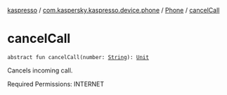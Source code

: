 [kaspresso](../../index.md) / [com.kaspersky.kaspresso.device.phone](../index.md) / [Phone](index.md) / [cancelCall](./cancel-call.md)

# cancelCall

`abstract fun cancelCall(number: `[`String`](https://kotlinlang.org/api/latest/jvm/stdlib/kotlin/-string/index.html)`): `[`Unit`](https://kotlinlang.org/api/latest/jvm/stdlib/kotlin/-unit/index.html)

Cancels incoming call.

Required Permissions: INTERNET


